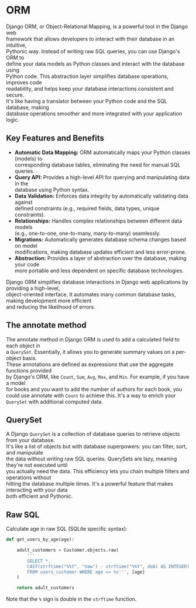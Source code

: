 # ORM

Django ORM, or Object-Relational Mapping, is a powerful tool in the Django web  
framework that allows developers to interact with their database in an intuitive,  
Pythonic way. Instead of writing raw SQL queries, you can use Django's ORM to  
define your data models as Python classes and interact with the database using  
Python code. This abstraction layer simplifies database operations, improves code  
readability, and helps keep your database interactions consistent and secure.  
It's like having a translator between your Python code and the SQL database, making  
database operations smoother and more integrated with your application logic. 

## Key Features and Benefits

- **Automatic Data Mapping:** ORM automatically maps your Python classes (models) to  
  corresponding database tables, eliminating the need for manual SQL queries.
- **Query API:** Provides a high-level API for querying and manipulating data in the  
  database using Python syntax.
- **Data Validation:** Enforces data integrity by automatically validating data against  
   defined constraints (e.g., required fields, data types, unique constraints).
- **Relationships:** Handles complex relationships between different data models  
  (e.g., one-to-one, one-to-many, many-to-many) seamlessly.
- **Migrations:** Automatically generates database schema changes based on model  
  modifications, making database updates efficient and less error-prone.
- **Abstraction:** Provides a layer of abstraction over the database, making your code  
  more portable and less dependent on specific database technologies.


Django ORM simplifies database interactions in Django web applications by providing a high-level,  
object-oriented interface. It automates many common database tasks, making development more efficient  
and reducing the likelihood of errors.


## The annotate method

The annotate method in Django ORM is used to add a calculated field to each object in  
a `QuerySet`. Essentially, it allows you to generate summary values on a per-object basis.  
These annotations are defined as expressions that use the aggregate functions provided  
by Django's ORM, like `Count`, `Sum`, `Avg`, `Max`, and `Min`. For example, if you have a model  
for books and you want to add the number of authors for each book, you could use annotate 
with `Count` to achieve this. It's a way to enrich your `QuerySet` with additional computed data.

## QuerySet

A Django `QuerySet` is a collection of database queries to retrieve objects from your database.  
It's like a list of objects but with database superpowers: you can filter, sort, and manipulate  
the data without writing raw SQL queries. QuerySets are lazy, meaning they're not executed until  
you actually need the data. This efficiency lets you chain multiple filters and operations without  
hitting the database multiple times. It's a powerful feature that makes interacting with your data  
both efficient and Pythonic.


## Raw SQL

 Calculate age in raw SQL (SQLite specific syntax):  

```python
def get_users_by_age(age):

    adult_customers = Customer.objects.raw(
        '''
        SELECT *,
        CAST(strftime("%%Y", "now") - strftime("%%Y", dob) AS INTEGER) AS age 
        FROM users_customer WHERE age >= %s''', [age]
    )

    return adult_customers
```

Note that the `%` sign is double in the `strftime` function. 
